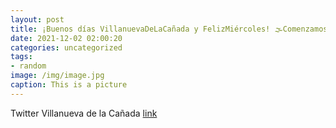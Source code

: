 ```yaml
---
layout: post
title: ¡Buenos días VillanuevaDeLaCañada y FelizMiércoles! 🌫️Comenzamos el mes de diciembre con heladas y bancos de niebla. 🙏Precauc...
date: 2021-12-02 02:00:20
categories: uncategorized
tags:
- random
image: /img/image.jpg
caption: This is a picture
---
```

Twitter Villanueva de la Cañada [link](https://twitter.com/AytoVDLCanada/status/1465959631717638147)
